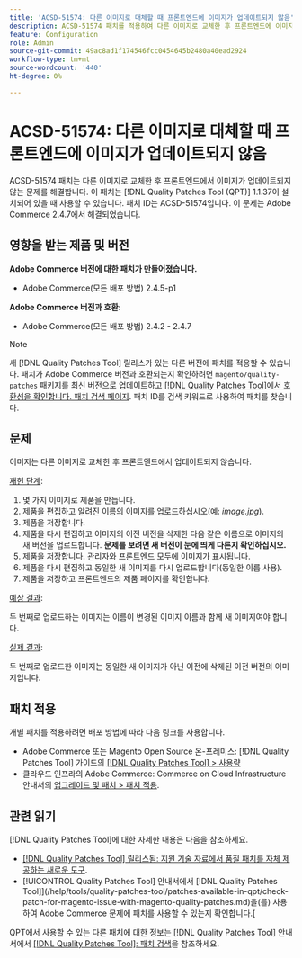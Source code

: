 ```yaml
---
title: 'ACSD-51574: 다른 이미지로 대체할 때 프론트엔드에 이미지가 업데이트되지 않음'
description: ACSD-51574 패치를 적용하여 다른 이미지로 교체한 후 프론트엔드에 이미지가 업데이트되지 않는 Adobe Commerce 문제를 해결합니다.
feature: Configuration
role: Admin
source-git-commit: 49ac8ad1f174546fcc0454645b2480a40ead2924
workflow-type: tm+mt
source-wordcount: '440'
ht-degree: 0%

---
```


# ACSD-51574: 다른 이미지로 대체할 때 프론트엔드에 이미지가 업데이트되지 않음

ACSD-51574 패치는 다른 이미지로 교체한 후 프론트엔드에서 이미지가 업데이트되지 않는 문제를 해결합니다. 이 패치는 [!DNL Quality Patches Tool (QPT)] 1.1.37이 설치되어 있을 때 사용할 수 있습니다. 패치 ID는 ACSD-51574입니다. 이 문제는 Adobe Commerce 2.4.7에서 해결되었습니다.

## 영향을 받는 제품 및 버전

**Adobe Commerce 버전에 대한 패치가 만들어졌습니다.**

* Adobe Commerce(모든 배포 방법) 2.4.5-p1

**Adobe Commerce 버전과 호환:**

* Adobe Commerce(모든 배포 방법) 2.4.2 - 2.4.7

>[!NOTE]
>
>새 [!DNL Quality Patches Tool] 릴리스가 있는 다른 버전에 패치를 적용할 수 있습니다. 패치가 Adobe Commerce 버전과 호환되는지 확인하려면 `magento/quality-patches` 패키지를 최신 버전으로 업데이트하고 [[!DNL Quality Patches Tool]에서 호환성을 확인합니다. 패치 검색 페이지](https://experienceleague.adobe.com/tools/commerce-quality-patches/index.html). 패치 ID를 검색 키워드로 사용하여 패치를 찾습니다.

## 문제

이미지는 다른 이미지로 교체한 후 프론트엔드에서 업데이트되지 않습니다.

<u>재현 단계</u>:

1. 몇 가지 이미지로 제품을 만듭니다.
1. 제품을 편집하고 알려진 이름의 이미지를 업로드하십시오(예: *image.jpg*).
1. 제품을 저장합니다.
1. 제품을 다시 편집하고 이미지의 이전 버전을 삭제한 다음 같은 이름으로 이미지의 새 버전을 업로드합니다. **문제를 보려면 새 버전이 눈에 띄게 다른지 확인하십시오.**
1. 제품을 저장합니다. 관리자와 프론트엔드 모두에 이미지가 표시됩니다.
1. 제품을 다시 편집하고 동일한 새 이미지를 다시 업로드합니다(동일한 이름 사용).
1. 제품을 저장하고 프론트엔드의 제품 페이지를 확인합니다.

<u>예상 결과</u>:

두 번째로 업로드하는 이미지는 이름이 변경된 이미지 이름과 함께 새 이미지여야 합니다.

<u>실제 결과</u>:

두 번째로 업로드한 이미지는 동일한 새 이미지가 아닌 이전에 삭제된 이전 버전의 이미지입니다.

## 패치 적용

개별 패치를 적용하려면 배포 방법에 따라 다음 링크를 사용합니다.

* Adobe Commerce 또는 Magento Open Source 온-프레미스: [!DNL Quality Patches Tool] 가이드의 [[!DNL Quality Patches Tool] > 사용량](https://experienceleague.adobe.com/docs/commerce-operations/tools/quality-patches-tool/usage.html)
* 클라우드 인프라의 Adobe Commerce: Commerce on Cloud Infrastructure 안내서의 [업그레이드 및 패치 > 패치 적용](https://experienceleague.adobe.com/docs/commerce-cloud-service/user-guide/develop/upgrade/apply-patches.html).

## 관련 읽기

[!DNL Quality Patches Tool]에 대한 자세한 내용은 다음을 참조하세요.

* [[!DNL Quality Patches Tool] 릴리스됨: 지원 기술 자료에서 품질 패치를 자체 제공하는 새로운 도구](https://experienceleague.adobe.com/en/docs/commerce-knowledge-base/kb/announcements/commerce-announcements/magento-quality-patches-released-new-tool-to-self-serve-quality-patches).
* [!UICONTROL Quality Patches Tool] 안내서에서  [!DNL Quality Patches Tool]](/help/tools/quality-patches-tool/patches-available-in-qpt/check-patch-for-magento-issue-with-magento-quality-patches.md)을(를) 사용하여 Adobe Commerce 문제에 패치를 사용할 수 있는지 확인합니다.[


QPT에서 사용할 수 있는 다른 패치에 대한 정보는 [!DNL Quality Patches Tool] 안내서에서 [[!DNL Quality Patches Tool]: 패치 검색](https://experienceleague.adobe.com/tools/commerce-quality-patches/index.html)을 참조하세요.
